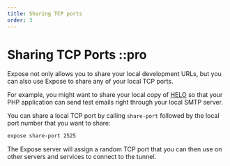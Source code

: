 ```yaml
---
title: Sharing TCP ports
order: 3
---
```


# Sharing TCP Ports ::pro

Expose not only allows you to share your local development URLs, but you can also use Expose to share any of your local TCP ports.

For example, you might want to share your local copy of [HELO](https://usehelo.com) so that your PHP application can send test emails right through your local SMTP server.

You can share a local TCP port by calling `share-port` followed by the local port number that you want to share:

```bash
expose share-port 2525
```

The Expose server will assign a random TCP port that you can then use on other servers and services to connect to the tunnel.